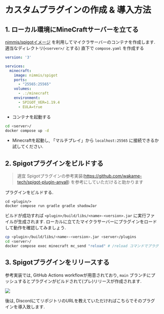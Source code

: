 # カスタムプラグインの作成 & 導入方法
## 1. ローカル環境にMineCraftサーバーを立てる
[nimmis/spigotイメージ](https://hub.docker.com/r/nimmis/spigot) を利用してマイクラサーバーのコンテナを作成します. 適当なディレクトリ(`<server>/` とする) 直下で `compose.yaml` を作成する

```yml
version: '3'

services:
  minecraft:
    image: nimmis/spigot
    ports:
      - "25565:25565"
    volumes:
      - .:/minecraft
    environment:
      - SPIGOT_VER=1.19.4
      - EULA=true
```

- コンテナを起動する

```bash
cd <server>/
docker compose up -d
```

- Minecraftを起動し, 「マルチプレイ」から `localhost:25565` に接続できるか試してください.

## 2. Spigotプラグインをビルドする
> 適宜 Spigotプラグインの参考実装(https://github.com/wakame-tech/spigot-plugin-anyall) を参考にしていただけると助かります

プラグインをビルドする.

```
cd <plugin/>
docker compose run gradle gradle shadowJar
```

ビルドが成功すれば `<plugin>/build/libs/<name>-<version>.jar` に実行ファイルが生成されます.
ローカルに立てたマイクラサーバーにプラグインをロードして動作を確認してみましょう.

```bash
cp <plugin>/build/libs/<name>-<version>.jar <server>/plugins
cd <server>/
docker compose exec minecraft mc_send "reload" # /reload コマンドでプラグインをリロードする
```

## 3. Spigotプラグインをリリースする
参考実装では, GitHub Actions workflowが用意されており, `main` ブランチにプッシュするとプラグインがビルドされて(プレ)リリースが作成されます.

![](https://i.imgur.com/4PJO1xk.png)

後は, DiscordにてリポジトリのURLを教えていただければこちらでそのプラグインを導入致します.